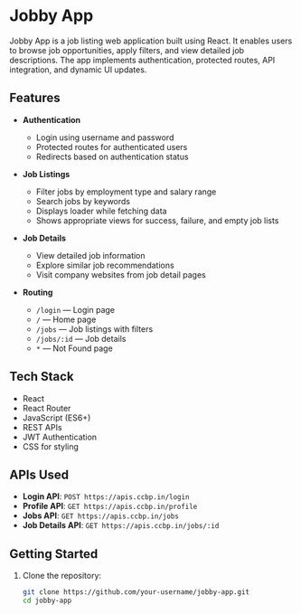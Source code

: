 # Jobby App

Jobby App is a job listing web application built using React. It enables users to browse job opportunities, apply filters, and view detailed job descriptions. The app implements authentication, protected routes, API integration, and dynamic UI updates.

## Features

- **Authentication**
  - Login using username and password
  - Protected routes for authenticated users
  - Redirects based on authentication status

- **Job Listings**
  - Filter jobs by employment type and salary range
  - Search jobs by keywords
  - Displays loader while fetching data
  - Shows appropriate views for success, failure, and empty job lists

- **Job Details**
  - View detailed job information
  - Explore similar job recommendations
  - Visit company websites from job detail pages

- **Routing**
  - `/login` — Login page
  - `/` — Home page
  - `/jobs` — Job listings with filters
  - `/jobs/:id` — Job details
  - `*` — Not Found page

## Tech Stack

- React
- React Router
- JavaScript (ES6+)
- REST APIs
- JWT Authentication
- CSS for styling

## APIs Used

- **Login API**: `POST https://apis.ccbp.in/login`
- **Profile API**: `GET https://apis.ccbp.in/profile`
- **Jobs API**: `GET https://apis.ccbp.in/jobs`
- **Job Details API**: `GET https://apis.ccbp.in/jobs/:id`

## Getting Started

1. Clone the repository:
   ```bash
   git clone https://github.com/your-username/jobby-app.git
   cd jobby-app
